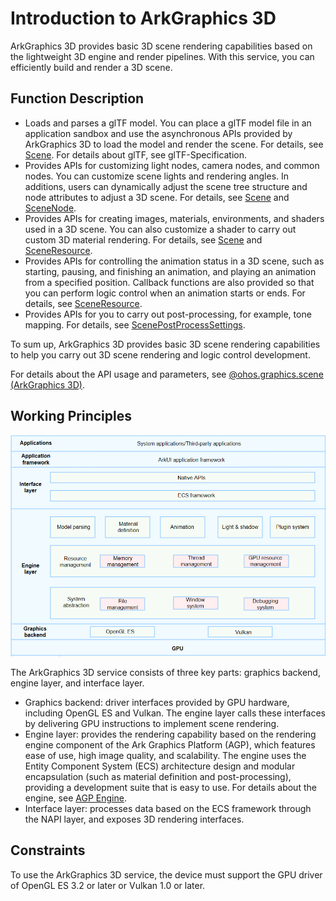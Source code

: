 # Introduction to ArkGraphics 3D

ArkGraphics 3D provides basic 3D scene rendering capabilities based on the lightweight 3D engine and render pipelines. With this service, you can efficiently build and render a 3D scene.

## Function Description

- Loads and parses a glTF model. You can place a glTF model file in an application sandbox and use the asynchronous APIs provided by ArkGraphics 3D to load the model and render the scene. For details, see [Scene](../reference/apis-arkgraphics3d/js-apis-inner-scene.md). For details about glTF, see glTF-Specification.
- Provides APIs for customizing light nodes, camera nodes, and common nodes. You can customize scene lights and rendering angles. In additions, users can dynamically adjust the scene tree structure and node attributes to adjust a 3D scene. For details, see [Scene](../reference/apis-arkgraphics3d/js-apis-inner-scene.md) and [SceneNode](../reference/apis-arkgraphics3d/js-apis-inner-scene-nodes.md).
- Provides APIs for creating images, materials, environments, and shaders used in a 3D scene. You can also customize a shader to carry out custom 3D material rendering. For details, see [Scene](../reference/apis-arkgraphics3d/js-apis-inner-scene.md) and [SceneResource](../reference/apis-arkgraphics3d/js-apis-inner-scene-resources.md).
- Provides APIs for controlling the animation status in a 3D scene, such as starting, pausing, and finishing an animation, and playing an animation from a specified position. Callback functions are also provided so that you can perform logic control when an animation starts or ends. For details, see [SceneResource](../reference/apis-arkgraphics3d/js-apis-inner-scene-resources.md).
- Provides APIs for you to carry out post-processing, for example, tone mapping. For details, see [ScenePostProcessSettings](../reference/apis-arkgraphics3d/js-apis-inner-scene-post-process-settings.md).

To sum up, ArkGraphics 3D provides basic 3D scene rendering capabilities to help you carry out 3D scene rendering and logic control development.

For details about the API usage and parameters, see [@ohos.graphics.scene (ArkGraphics 3D)](../reference/apis-arkgraphics3d/js-apis-scene.md).

## Working Principles
![ArkGraphics 3D service architecture](./figures/graphics-3d-architecture.png)

The ArkGraphics 3D service consists of three key parts: graphics backend, engine layer, and interface layer.
- Graphics backend: driver interfaces provided by GPU hardware, including OpenGL ES and Vulkan. The engine layer calls these interfaces by delivering GPU instructions to implement scene rendering.
- Engine layer: provides the rendering capability based on the rendering engine component of the Ark Graphics Platform (AGP), which features ease of use, high image quality, and scalability. The engine uses the Entity Component System (ECS) architecture design and modular encapsulation (such as material definition and post-processing), providing a development suite that is easy to use. For details about the engine, see [AGP Engine](https://gitee.com/openharmony/graphic_graphic_3d).
- Interface layer: processes data based on the ECS framework through the NAPI layer, and exposes 3D rendering interfaces.


## Constraints

To use the ArkGraphics 3D service, the device must support the GPU driver of OpenGL ES 3.2 or later or Vulkan 1.0 or later.
